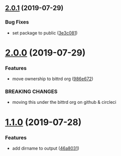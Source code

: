 ## [2.0.1](https://github.com/rdaniels6813/hello-cli/compare/v2.0.0...v2.0.1) (2019-07-29)


### Bug Fixes

* set package to public ([3e3c081](https://github.com/rdaniels6813/hello-cli/commit/3e3c081))

# [2.0.0](https://github.com/rdaniels6813/hello-cli/compare/v1.1.0...v2.0.0) (2019-07-29)


### Features

* move ownership to bittrd org ([986e672](https://github.com/rdaniels6813/hello-cli/commit/986e672))


### BREAKING CHANGES

* moving this under the bittrd org on github & circleci

# [1.1.0](https://github.com/rdaniels6813/hello-cli/compare/v1.0.0...v1.1.0) (2019-07-28)


### Features

* add dirname to output ([46a8031](https://github.com/rdaniels6813/hello-cli/commit/46a8031))
